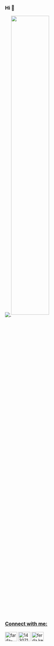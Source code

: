 <h3>Hi 👋</h3>
<a href="https://github.com/toghrul-nasirli/">
    <div>
        <img align="center" src="https://github-readme-stats.vercel.app/api?username=toghrul-nasirli&theme=midnight-purple&show_icons=true&count_private=true&hide_border=true&title_color=fff&icon_color=58a6ff&text_color=9f9f9f&bg_color=151515">
        <img align="center" src="https://github-readme-stats.vercel.app/api?username=toghrul-nasirli&show_icons=true&hide_title=true&count_private=true&include_all_commits=true&count_private=true&hide_border=true&title_color=fff&icon_color=58a6ff&text_color=9f9f9f&bg_color=151515" width="50%">
        <h3 align="left">Connect with me:</h3>
        <p align="left">
            <a href="https://linkedin.com/in/toghrul-nasirli" target="blank"><img align="center" src="https://raw.githubusercontent.com/rahuldkjain/github-profile-readme-generator/master/src/images/icons/Social/linked-in-alt.svg" alt="farda-karimov-8a00a9183/" height="30" width="40" /></a>
            <a href="https://stackoverflow.com/users/10568563/nasirli01" target="blank"><img align="center" src="https://raw.githubusercontent.com/rahuldkjain/github-profile-readme-generator/master/src/images/icons/Social/stack-overflow.svg" alt="14307167/karimovfarda" height="30" width="40" /></a>
            <a href="https://www.facebook.com/theNasirli" target="blank"><img align="center" src="https://raw.githubusercontent.com/rahuldkjain/github-profile-readme-generator/master/src/images/icons/Social/facebook.svg" alt="ferda.kerimov.9/" height="30" width="40" /></a>
        </p>
    </div>
</a>
